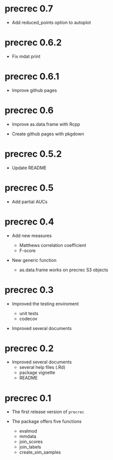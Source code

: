 # precrec 0.7

* Add reduced_points option to autoplot

# precrec 0.6.2

* Fix mdat print

# precrec 0.6.1

* Improve github pages

# precrec 0.6

* Improve as.data.frame with Rcpp

* Create github pages with pkgdown

# precrec 0.5.2

* Update README

# precrec 0.5

* Add partial AUCs

# precrec 0.4

* Add new measures
    * Matthews correlation coefficient
    * F-score
    
* New generic function
    * as.data.frame works on precrec S3 objects

# precrec 0.3

* Improved the testing enviroment
    * unit tests
    * codecov
    
* Improved several documents


# precrec 0.2

* Improved several documents
    * several help files (.Rd)
    * package vignette
    * README

# precrec 0.1

* The first release version of `precrec`

* The package offers five functions
    * evalmod
    * mmdata
    * join\_scores
    * join\_labels
    * create\_sim\_samples
